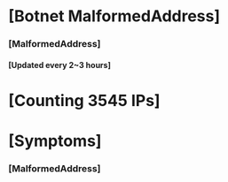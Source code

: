 # [Botnet MalformedAddress]
### [MalformedAddress]
#### [Updated every 2~3 hours]

# [Counting 3545 IPs]

# [Symptoms] 
###   [MalformedAddress]
